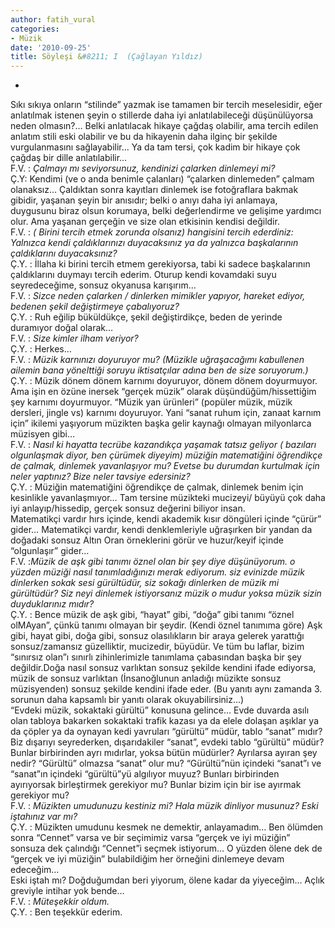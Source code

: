 ```yaml
---
author: fatih_vural
categories:
- Müzik
date: '2010-09-25'
title: Söyleşi &#8211; I  (Çağlayan Yıldız)
---
```


*  
Sıkı sıkıya onların “stilinde” yazmak ise tamamen bir tercih meselesidir, eğer anlatılmak istenen şeyin o stillerde daha iyi anlatılabileceği düşünülüyorsa neden olmasın?… Belki anlatılacak hikaye çağdaş olabilir, ama tercih edilen anlatım stili eski olabilir ve bu da hikayenin daha ilginç bir şekilde vurgulanmasını sağlayabilir… Ya da tam tersi, çok kadim bir hikaye çok çağdaş bir dille anlatılabilir…  
F.V. : *Çalmayı mı seviyorsunuz, kendinizi çalarken dinlemeyi mi?*  
Ç.Y: Kendimi (ve o anda benimle çalanları) “çalarken dinlemeden” çalmam olanaksız… Çaldıktan sonra kayıtları dinlemek ise fotoğraflara bakmak gibidir, yaşanan şeyin bir anısıdır; belki o anıyı daha iyi anlamaya, duygusunu biraz olsun korumaya, belki değerlendirme ve gelişime yardımcı olur. Ama yaşanan gerçeğin ve size olan etkisinin kendisi değildir.  
F.V. : *( Birini tercih etmek zorunda olsanız) hangisini tercih ederdiniz: Yalnızca kendi çaldıklarınızı duyacaksınız ya da yalnızca başkalarının çaldıklarını duyacaksınız?*  
Ç.Y. : İllaha ki birini tercih etmem gerekiyorsa, tabi ki sadece başkalarının çaldıklarını duymayı tercih ederim. Oturup kendi kovamdaki suyu seyredeceğime, sonsuz okyanusa karışırım…  
F.V. : *Sizce neden çalarken / dinlerken mimikler yapıyor, hareket ediyor, bedenen şekil değiştirmeye çabalıyoruz?*  
Ç.Y. : Ruh eğilip büküldükçe, şekil değiştirdikçe, beden de yerinde duramıyor doğal olarak…  
F.V. : *Size kimler ilham veriyor?*  
Ç.Y. : Herkes…  
F.V. : *Müzik karnınızı doyuruyor mu? (Müzikle uğraşacağımı kabullenen ailemin bana yönelttiği soruyu iktisatçılar adına ben de size soruyorum.)*  
Ç.Y. : Müzik dönem dönem karnımı doyuruyor, dönem dönem doyurmuyor. Ama işin en özüne inersek “gerçek müzik” olarak düşündüğüm/hissettiğim şey karnımı doyurmuyor. “Müzik yan ürünleri” (popüler müzik, müzik dersleri, jingle vs) karnımı doyuruyor. Yani “sanat ruhum için, zanaat karnım için” ikilemi yaşıyorum müzikten başka gelir kaynağı olmayan milyonlarca müzisyen gibi…  
F.V. : *Nasıl ki hayatta tecrübe kazandıkça yaşamak tatsız geliyor ( bazıları olgunlaşmak diyor, ben çürümek diyeyim) müziğin matematiğini öğrendikçe de çalmak, dinlemek yavanlaşıyor mu? Evetse bu durumdan kurtulmak için neler yaptınız? Bize neler tavsiye edersiniz?*  
Ç.Y. : Müziğin matematiğini öğrendikçe de çalmak, dinlemek benim için kesinlikle yavanlaşmıyor… Tam tersine müzikteki mucizeyi/ büyüyü çok daha iyi anlayıp/hissedip, gerçek sonsuz değerini biliyor insan.  
Matematikçi vardır hırs içinde, kendi akademik kısır döngüleri içinde “çürür” gider… Matematikçi vardır, kendi denklemleriyle uğraşırken bir yandan da doğadaki sonsuz Altın Oran örneklerini görür ve huzur/keyif içinde “olgunlaşır” gider…  
F.V. :*Müzik de aşk gibi tanımı öznel olan bir şey diye düşünüyorum. o yüzden müziği nasıl tanımladığınızı merak ediyorum. siz evinizde müzik dinlerken sokak sesi gürültüdür, siz sokağı dinlerken de müzik mi gürültüdür? Siz neyi dinlemek istiyorsanız müzik o mudur yoksa müzik sizin duyduklarınız mıdır?*  
Ç.Y. : Bence müzik de aşk gibi, “hayat” gibi, “doğa” gibi tanımı “öznel olMAyan”, çünkü tanımı olmayan bir şeydir. (Kendi öznel tanımıma göre) Aşk gibi, hayat gibi, doğa gibi, sonsuz olasılıkların bir araya gelerek yarattığı sonsuz/zamansız güzelliktir, mucizedir, büyüdür. Ve tüm bu laflar, bizim “sınırsız olan”ı sınırlı zihinlerimizle tanımlama çabasından başka bir şey değildir.Doğa nasıl sonsuz varlıktan sonsuz şekilde kendini ifade ediyorsa, müzik de sonsuz varlıktan (İnsanoğlunun anladığı müzikte sonsuz müzisyenden) sonsuz şekilde kendini ifade eder. (Bu yanıtı aynı zamanda 3. sorunun daha kapsamlı bir yanıtı olarak okuyabilirsiniz…)  
“Evdeki müzik, sokaktaki gürültü” konusuna gelince… Evde duvarda asılı olan tabloya bakarken sokaktaki trafik kazası ya da elele dolaşan aşıklar ya da çöpler ya da oynayan kedi yavruları “gürültü” müdür, tablo “sanat” mıdır? Biz dışarıyı seyrederken, dışarıdakiler “sanat”, evdeki tablo “gürültü” müdür? Bunlar birbirinden ayrı mıdırlar, yoksa bütün müdürler? Ayrılarsa ayıran şey nedir? “Gürültü” olmazsa “sanat” olur mu? “Gürültü”nün içindeki “sanat”ı ve “sanat”ın içindeki “gürültü”yü algılıyor muyuz? Bunları birbirinden ayırıyorsak birleştirmek gerekiyor mu? Bunlar bizim için bir ise ayırmak gerekiyor mu?  
F.V. : *Müzikten umudunuzu kestiniz mi? Hala müzik dinliyor musunuz? Eski iştahınız var mı?*  
Ç.Y. : Müzikten umudunu kesmek ne demektir, anlayamadım… Ben ölümden sonra “Cennet” varsa ve bir seçimimiz varsa “gerçek ve iyi müziğin” sonsuza dek çalındığı “Cennet”i seçmek istiyorum… O yüzden ölene dek de “gerçek ve iyi müziğin” bulabildiğim her örneğini dinlemeye devam edeceğim…  
Eski iştah mı? Doğduğumdan beri yiyorum, ölene kadar da yiyeceğim… Açlık greviyle intihar yok bende…  
F.V. : *Müteşekkir oldum.*  
Ç.Y. : Ben teşekkür ederim. 
